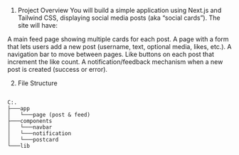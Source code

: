 1. Project Overview
You will build a simple application using Next.js and Tailwind CSS, displaying social media posts (aka “social cards”). The site will have:

A main feed page showing multiple cards for each post.
A page with a form that lets users add a new post (username, text, optional media, likes, etc.).
A navigation bar to move between pages.
Like buttons on each post that increment the like count.
A notification/feedback mechanism when a new post is created (success or error).

2. File Structure

```

C:.
├───app
│   └───page (post & feed)
├───components
│   └───navbar
│   └───notification
│   └───postcard
└───lib

```
